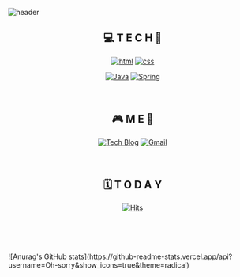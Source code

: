 ![header](https://capsule-render.vercel.app/api?type=waving&color=gradient&height=300&section=header&text=1minute2moon%20&fontColor=FFFFFF&fontSize=70)

<div align=center>

  ## 💻  T E C H 📱

  [![html](https://img.shields.io/badge/Html-E34F26?style=flat-square&logo=Html5&logoColor=white)](https://https://github.com/Oh-sorry) 
  [![css](https://img.shields.io/badge/CSS-1572B6?style=flat-square&logo=CSS3&logoColor=white)](https://github.com/Oh-sorry/fullPage)
<br>

  [![Java](https://img.shields.io/badge/Java-007396?style=flat-square&logo=Java&logoColor=white)](https://github.com/Oh-sorry/fullPage) 
  [![Spring](https://img.shields.io/badge/Spring-6DB33F?style=flat-square&logo=Spring&logoColor=white)](https://github.com/Oh-sorry/fullPage)
<br><br><br>
  
  
## 🎮 M E 🎸
[![Tech Blog](https://img.shields.io/badge/Blog-FF5722?style=flat-square&logo=blogger&logoColor=white)](https://blog.naver.com/dnjsals1998)
[![Gmail](https://img.shields.io/badge/Gmail-EA4335?style=flat-square&logo=Gmail&logoColor=white)](mailto:s173333@ce.mokpo.ac.kr)
 <br><br><br>
  
## 🗓 T O D A Y
  [![Hits](https://hits.seeyoufarm.com/api/count/incr/badge.svg?url=https%3A%2F%2Fgithub.com%2FOh-sorry&count_bg=%230078FF&title_bg=%23FF0000&icon=&icon_color=%23E7E7E7&title=%EB%95%85%EA%B5%B4+%EB%B0%A9%EB%AC%B8&edge_flat=false)](https://hits.seeyoufarm.com)
<br><br><br><br><br>

 </div>
![Anurag's GitHub stats](https://github-readme-stats.vercel.app/api?username=Oh-sorry&show_icons=true&theme=radical)
